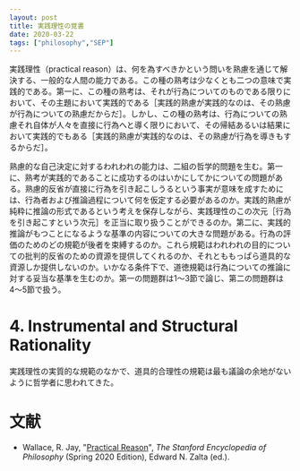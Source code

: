 ```yaml
---
layout: post
title: 実践理性の覚書
date: 2020-03-22
tags: ["philosophy","SEP"]
---
```


実践理性（practical reason）は、何を為すべきかという問いを熟慮を通じて解決する、一般的な人間の能力である。この種の熟考は少なくとも二つの意味で実践的である。第一に、この種の熟考は、それが行為についてのものである限りにおいて、その主題において実践的である［実践的熟慮が実践的なのは、その熟慮が行為についての熟慮だからだ］。しかし、この種の熟考は、行為についての熟慮それ自体が人々を直接に行為へと導く限りにおいて、その帰結あるいは結果において実践的でもある［実践的熟慮が実践的なのは、その熟慮が行為を導きもするからだ］。

熟慮的な自己決定に対するわれわれの能力は、二組の哲学的問題を生む。第一に、熟考が実践的であることに成功するのはいかにしてかについての問題がある。熟慮的反省が直接に行為を引き起こしうるという事実が意味を成すためには、行為者および推論過程について何を仮定する必要があるのか。実践的熟慮が純粋に推論の形式であるという考えを保存しながら、実践理性のこの次元［行為を引き起こすという次元］を正当に取り扱うことができるのか。第二に、実践的推論がもつことになるような基準の内容についての大きな問題がある。行為の評価のためのどの規範が後者を束縛するのか。これら規範はわれわれの目的についての批判的反省のための資源を提供してくれるのか、それとももっぱら道具的な資源しか提供しないのか。いかなる条件下で、道徳規範は行為についての推論に対する妥当な基準を生むのか。第一の問題群は1〜3節で論じ、第二の問題群は4〜5節で扱う。

# 4. Instrumental and Structural Rationality
実践理性の実質的な規範のなかで、道具的合理性の規範は最も議論の余地がないように哲学者に思われてきた。

# 文献
- Wallace, R. Jay, "[Practical Reason](https://plato.stanford.edu/archives/spr2020/entries/practical-reason/)", *The Stanford Encyclopedia of Philosophy* (Spring 2020 Edition), Edward N. Zalta (ed.).
